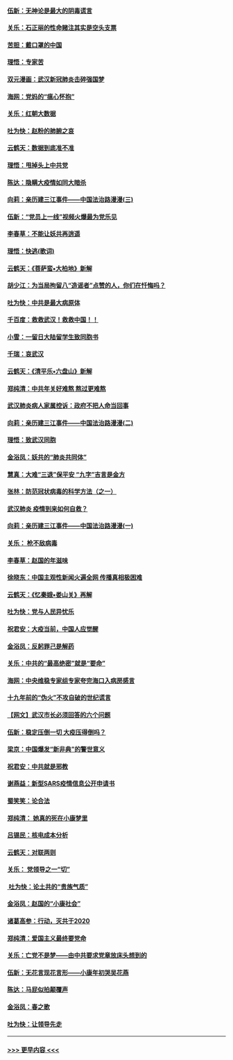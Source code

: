 #### [伍新：无神论是最大的阴毒谎言](../pages/nsc993/n11846129.md?t=02060655) 
#### [关乐：石正丽的性命赌注其实是空头支票](../pages/nsc993/n11846109.md?t=02060655) 
#### [苦胆：戴口罩的中国](../pages/nsc993/n11845576.md?t=02060655) 
#### [理悟：专家苦](../pages/nsc993/n11845564.md?t=02060655) 
#### [双元漫画：武汉新冠肺炎击碎强国梦](../pages/nsc993/n11843320.md?t=02060655) 
#### [海网：党妈的“瘟心怀抱”](../pages/nsc993/n11840740.md?t=02060655) 
#### [关乐：红朝大数据](../pages/nsc993/n11840675.md?t=02060655) 
#### [吐为快：赵粉的肺腑之哀](../pages/nsc993/n11840618.md?t=02060655) 
#### [云鹤天：数据到底准不准](../pages/nsc993/n11840325.md?t=02060655) 
#### [理悟：甩掉头上中共党](../pages/nsc993/n11838826.md?t=02060655) 
#### [陈达：隐瞒大疫情如同大暗杀](../pages/nsc993/n11838771.md?t=02060655) 
#### [向莉：亲历建三江事件——中国法治路漫漫(三)](../pages/nsc993/n11831825.md?t=02060655) 
#### [伍新：“党员上一线”视频火爆最为党乐见](../pages/nsc993/n11838200.md?t=02060655) 
#### [李春草：不能让妖共再逍遥](../pages/nsc993/n11838102.md?t=02060655) 
#### [理悟：快逃(歌词)](../pages/nsc993/n11838083.md?t=02060655) 
#### [云鹤天：《菩萨蛮▪大柏地》新解](../pages/nsc993/n11838059.md?t=02060655) 
#### [胡少江：为当局拘留八“造谣者”点赞的人，你们在忏悔吗？](../pages/nsc993/n11836801.md?t=02060655) 
#### [吐为快：中共是最大病原体](../pages/nsc993/n11836748.md?t=02060655) 
#### [千百度：救救武汉！救救中国！！](../pages/nsc993/n11836145.md?t=02060655) 
#### [小雪：一留日大陆留学生致同胞书](../pages/nsc993/n11834624.md?t=02060655) 
#### [千瑞：哀武汉](../pages/nsc993/n11833647.md?t=02060655) 
#### [云鹤天：《清平乐▪六盘山》新解](../pages/nsc993/n11833611.md?t=02060655) 
#### [郑纯清：中共年关好难熬 熬过更难熬](../pages/nsc993/n11833489.md?t=02060655) 
#### [武汉肺炎病人家属控诉：政府不把人命当回事](../pages/nsc993/n11833205.md?t=02060655) 
#### [向莉：亲历建三江事件——中国法治路漫漫(二)](../pages/nsc993/n11829102.md?t=02060655) 
#### [理悟：致武汉同胞](../pages/nsc993/n11831522.md?t=02060655) 
#### [金浴凤：妖共的“肺炎共同体”](../pages/nsc993/n11829448.md?t=02060655) 
#### [慧真：大难“三退”保平安 “九字”吉言是金方](../pages/nsc993/n11829501.md?t=02060655) 
#### [张林：防范冠状病毒的科学方法（之一）](../pages/nsc993/n11828618.md?t=02060655) 
#### [武汉肺炎 疫情到来如何自救？](../pages/nsc993/n11827632.md?t=02060655) 
#### [向莉：亲历建三江事件——中国法治路漫漫(一)](../pages/nsc993/n11827190.md?t=02060655) 
#### [关乐： 枪不敌病毒](../pages/nsc993/n11826746.md?t=02060655) 
#### [李春草：赵国的年滋味](../pages/nsc993/n11826321.md?t=02060655) 
#### [徐晓东：中国主观性新闻火遍全网 传播真相极困难](../pages/nsc993/n11826508.md?t=02060655) 
#### [云鹤天：《忆秦娥▪娄山关》再解](../pages/nsc993/n11824682.md?t=02060655) 
#### [吐为快：党与人民异忧乐](../pages/nsc993/n11824660.md?t=02060655) 
#### [祝君安：大疫当前，中国人应觉醒](../pages/nsc993/n11821946.md?t=02060655) 
#### [金浴凤：反躬罪己是解药](../pages/nsc993/n11820280.md?t=02060655) 
#### [关乐：中共的“最高绝密”就是“要命”](../pages/nsc993/n11816946.md?t=02060655) 
#### [海网：中央维稳专家组专家夸完海口入病房感言](../pages/nsc993/n11815138.md?t=02060655) 
#### [十九年前的“伪火”不攻自破的世纪谎言](../pages/nsc993/n11813238.md?t=02060655) 
#### [【网文】武汉市长必须回答的六个问题](../pages/nsc993/n11813848.md?t=02060655) 
#### [伍新：稳定压倒一切 大疫压得倒吗？](../pages/nsc993/n11812634.md?t=02060655) 
#### [梁京：中国爆发“新非典”的警世意义](../pages/nsc993/n11812554.md?t=02060655) 
#### [祝君安：中共就是邪教](../pages/nsc993/n11812431.md?t=02060655) 
#### [谢燕益：新型SARS疫情信息公开申请书](../pages/nsc993/n11808840.md?t=02060655) 
#### [蜀笑笑：论合法](../pages/nsc993/n11808064.md?t=02060655) 
#### [郑纯清： 她真的死在小康梦里](../pages/nsc993/n11806623.md?t=02060655) 
#### [吕锡民：核电成本分析](../pages/nsc993/n11806284.md?t=02060655) 
#### [云鹤天：对联两则](../pages/nsc993/n11805957.md?t=02060655) 
#### [关乐： 党领导之一“切”](../pages/nsc993/n11804505.md?t=02060655) 
#### [ 吐为快：论土共的“贵族气质”](../pages/nsc993/n11804490.md?t=02060655) 
#### [金浴凤：赵国的“小康社会”](../pages/nsc993/n11804452.md?t=02060655) 
#### [诸葛高参：行动，灭共于2020](../pages/nsc993/n11804120.md?t=02060655) 
#### [郑纯清：爱国主义最终要党命](../pages/nsc993/n11802197.md?t=02060655) 
#### [关乐：亡党不是梦——由中共要求党章放床头想到的](../pages/nsc993/n11802156.md?t=02060655) 
#### [伍新：无花言现花言形——小康年初哭吴花燕](../pages/nsc993/n11800044.md?t=02060655) 
#### [陈达：马屁似拍颠覆声](../pages/nsc993/n11800010.md?t=02060655) 
#### [金浴凤：春之歌](../pages/nsc993/n11797687.md?t=02060655) 
#### [吐为快：让领导先走](../pages/nsc993/n11797512.md?t=02060655) 

----
#### [ >>> 更早内容 <<< ](../indexes/nsc993-earlier.md)
